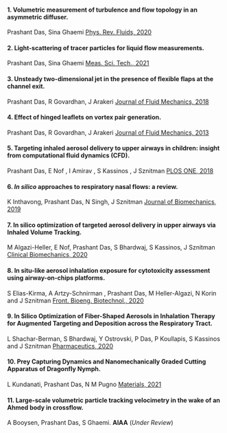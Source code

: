 #### 1. Volumetric measurement of turbulence and flow topology in an asymmetric diffuser. <br>
Prashant Das, Sina Ghaemi [Phys. Rev. Fluids, 2020](https://doi.org/10.1103/PhysRevFluids.5.114605)      <br>
        
#### 2. Light-scattering of tracer particles for liquid flow measurements. <br>
Prashant Das, Sina Ghaemi [Meas. Sci. Tech., 2021](https://doi.org/10.1088/1361-6501/abf25c)  <br>

#### 3. Unsteady two-dimensional jet in the presence of flexible flaps at the channel exit. <br>
Prashant Das, R Govardhan, J Arakeri [Journal of Fluid Mechanics, 2018](https://doi.org/10.1017/jfm.2018.230)  <br>

#### 4. Effect of hinged leaflets on vortex pair generation.  <br>
Prashant Das, R Govardhan, J Arakeri  [Journal of Fluid Mechanics, 2013](https://doi.org/10.1017/jfm.2013.356)

#### 5. Targeting  inhaled aerosol delivery to upper airways in children: insight from computational fluid dynamics (CFD). <br>
Prashant Das, E Nof , I Amirav , S Kassinos , J Sznitman [PLOS ONE, 2018](https://doi.org/10.1371/journal.pone.0207711)  <br>

#### 6. *In silico* approaches to respiratory nasal flows: a review.  <br>
K Inthavong, Prashant Das, N Singh,  J Sznitman [Journal of Biomechanics, 2019](https://doi.org/10.1016/j.jbiomech.2019.109434)  <br>

#### 7. In silico optimization of targeted aerosol delivery in upper airways via Inhaled Volume Tracking.  <br>
M Algazi-Heller, E Nof, Prashant Das, S Bhardwaj, S Kassinos, J Sznitman [Clinical Biomechanics, 2020](https://doi.org/10.1016/j.clinbiomech.2020.105138)  <br>
        
#### 8. In situ-like aerosol inhalation exposure for cytotoxicity assessment using airway-on-chips platforms.  <br>
S Elias-Kirma, A Artzy-Schnirman , Prashant Das,  M Heller-Algazi, N Korin  and  J  Sznitman [Front. Bioeng. Biotechnol., 2020](https://doi.org/10.3389/fbioe.2020.00091) <br>

#### 9. In Silico Optimization of Fiber-Shaped Aerosols in Inhalation Therapy for Augmented Targeting and Deposition across the Respiratory Tract. <br>
L Shachar-Berman, S Bhardwaj, Y Ostrovski, P Das, P Koullapis, S Kassinos and J Sznitman [Pharmaceutics, 2020](https://doi.org/10.3390/pharmaceutics12030230)  <br> 

#### 10. Prey Capturing Dynamics and Nanomechanically Graded Cutting Apparatus of Dragonfly Nymph.  <br>
L Kundanati, Prashant Das, N M Pugno [Materials, 2021](https://doi.org/10.3390/ma14030559)  <br>
 
#### 11. Large-scale volumetric particle tracking velocimetry in the wake of an Ahmed body in crossflow. <br>
A Booysen, Prashant Das, S Ghaemi. **AIAA** (*Under Review*)  <br>

